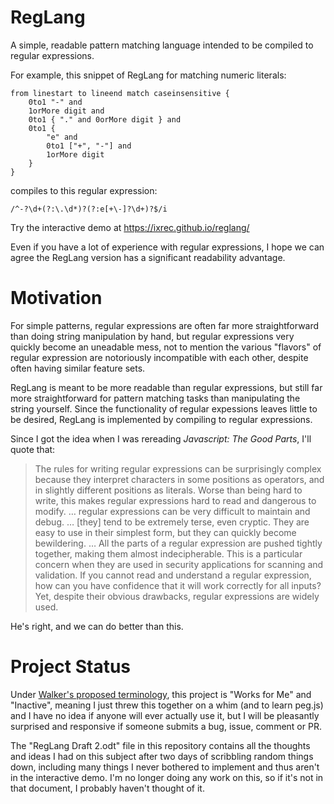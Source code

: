 # RegLang

A simple, readable pattern matching language intended to be compiled to regular expressions.

For example, this snippet of RegLang for matching numeric literals:
```
from linestart to lineend match caseinsensitive {
    0to1 "-" and
    1orMore digit and
    0to1 { "." and 0orMore digit } and
    0to1 { 
        "e" and
        0to1 ["+", "-"] and
        1orMore digit
    }
}
```
compiles to this regular expression:
```
/^-?\d+(?:\.\d*)?(?:e[+\-]?\d+)?$/i
```
Try the interactive demo at https://ixrec.github.io/reglang/

Even if you have a lot of experience with regular expressions, I hope we can agree the RegLang version has a significant readability advantage.

# Motivation

For simple patterns, regular expressions are often far more straightforward than doing string manipulation by hand, but regular expressions very quickly become an uneadable mess, not to mention the various "flavors" of regular expression are notoriously incompatible with each other, despite often having similar feature sets.

RegLang is meant to be more readable than regular expressions, but still far more straightforward for pattern matching tasks than manipulating the string yourself. Since the functionality of regular expessions leaves little to be desired, RegLang is implemented by compiling to regular expressions.

Since I got the idea when I was rereading _Javascript: The Good Parts_, I'll quote that:

> The rules for writing regular expressions can be surprisingly complex because they interpret characters in some positions as operators, and in slightly different positions as literals. Worse than being hard to write, this makes regular expressions hard to read and dangerous to modify. … regular expressions can be very difficult to maintain and debug. … [they] tend to be extremely terse, even cryptic. They are easy to use in their simplest form, but they can quickly become bewildering. … All the parts of a regular expression are pushed tightly together, making them almost indecipherable. This is a particular concern when they are used in security applications for scanning and validation. If you cannot read and understand a regular expression, how can you have confidence that it will work correctly for all inputs? Yet, despite their obvious drawbacks, regular expressions are widely used.

He's right, and we can do better than this.

# Project Status

Under [Walker's proposed terminology](http://walkercoderanger.com/blog/2015/06/advice-for-open-source-projects/), this project is "Works for Me" and "Inactive", meaning I just threw this together on a whim (and to learn peg.js) and I have no idea if anyone will ever actually use it, but I will be pleasantly surprised and responsive if someone submits a bug, issue, comment or PR.

The "RegLang Draft 2.odt" file in this repository contains all the thoughts and ideas I had on this subject after two days of scribbling random things down, including many things I never bothered to implement and thus aren't in the interactive demo. I'm no longer doing any work on this, so if it's not in that document, I probably haven't thought of it.

